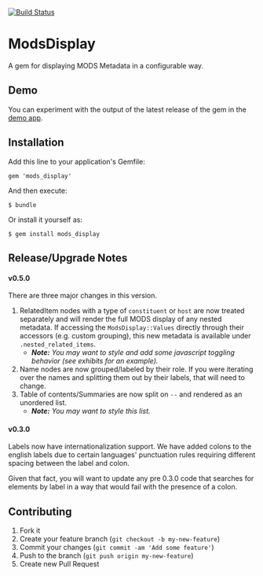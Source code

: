 [![Build Status](https://travis-ci.org/sul-dlss/mods_display.png?branch=master)](https://travis-ci.org/sul-dlss/mods_display)

# ModsDisplay

A gem for displaying MODS Metadata in a configurable way.

## Demo

You can experiment with the output of the latest release of the gem in the [demo app](http://mods-display.herokuapp.com/).

## Installation

Add this line to your application's Gemfile:

    gem 'mods_display'

And then execute:

    $ bundle

Or install it yourself as:

    $ gem install mods_display

## Release/Upgrade Notes

#### v0.5.0
There are three major changes in this version.

1. RelatedItem nodes with a type of `constituent` or `host` are now treated separately and will render the full MODS display of any nested metadata.  If accessing the `ModsDisplay::Values` directly through their accessors (e.g. custom grouping), this new metadata is available under `.nested_related_items`.
    * _**Note:** You may want to style and add some javascript toggling behavior (see exhibits for an example)._
2. Name nodes are now grouped/labeled by their role.  If you were iterating over the names and splitting them out by their labels, that will need to change.
3. Table of contents/Summaries are now split on `--` and rendered as an unordered list.
    * _**Note:** You may want to style this list._

#### v0.3.0

Labels now have internationalization support.  We have added colons to the english labels due to certain languages' punctuation rules requiring different spacing between the label and colon.

Given that fact, you will want to update any pre 0.3.0 code that searches for elements by label in a way that would fail with the presence of a colon.

## Contributing

1. Fork it
2. Create your feature branch (`git checkout -b my-new-feature`)
3. Commit your changes (`git commit -am 'Add some feature'`)
4. Push to the branch (`git push origin my-new-feature`)
5. Create new Pull Request

